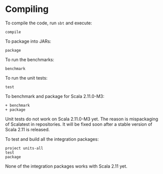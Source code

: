 Compiling
=========

To compile the code, run `sbt` and execute:

	compile

To package into JARs:

	package

To run the benchmarks:

	benchmark

To run the unit tests:

	test

To benchmark and package for Scala 2.11.0-M3:

	+ benchmark
	+ package

Unit tests do not work on Scala 2.11.0-M3 yet. The reason is mispackaging of Scalatest in repositories. It will be fixed soon after a stable version of Scala 2.11 is released.
	
To test and build all the integration packages:

	project units-all
	test
	package

None of the integration packages works with Scala 2.11 yet.